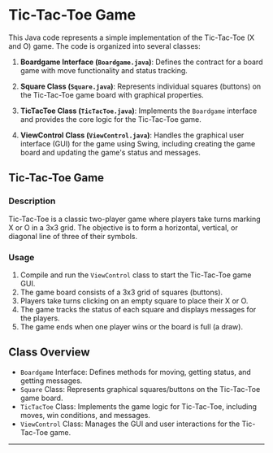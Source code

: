 # Tic-Tac-Toe Game

This Java code represents a simple implementation of the Tic-Tac-Toe (X and O) game. The code is organized into several classes:

1. **Boardgame Interface (`Boardgame.java`)**: Defines the contract for a board game with move functionality and status tracking.

2. **Square Class (`Square.java`)**: Represents individual squares (buttons) on the Tic-Tac-Toe game board with graphical properties.

3. **TicTacToe Class (`TicTacToe.java`)**: Implements the `Boardgame` interface and provides the core logic for the Tic-Tac-Toe game.

4. **ViewControl Class (`ViewControl.java`)**: Handles the graphical user interface (GUI) for the game using Swing, including creating the game board and updating the game's status and messages.

## Tic-Tac-Toe Game

### Description

Tic-Tac-Toe is a classic two-player game where players take turns marking X or O in a 3x3 grid. The objective is to form a horizontal, vertical, or diagonal line of three of their symbols.

### Usage

1. Compile and run the `ViewControl` class to start the Tic-Tac-Toe game GUI.
2. The game board consists of a 3x3 grid of squares (buttons).
3. Players take turns clicking on an empty square to place their X or O.
4. The game tracks the status of each square and displays messages for the players.
5. The game ends when one player wins or the board is full (a draw).

## Class Overview

- `Boardgame` Interface: Defines methods for moving, getting status, and getting messages.
- `Square` Class: Represents graphical squares/buttons on the Tic-Tac-Toe game board.
- `TicTacToe` Class: Implements the game logic for Tic-Tac-Toe, including moves, win conditions, and messages.
- `ViewControl` Class: Manages the GUI and user interactions for the Tic-Tac-Toe game.

---